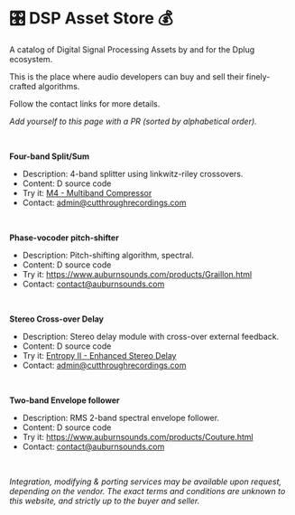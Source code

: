 # 🎛️ DSP Asset Store 💰

A catalog of Digital Signal Processing Assets by and for the Dplug ecosystem. 

This is the place where audio developers can buy and sell their finely-crafted algorithms.

Follow the contact links for more details.

_Add yourself to this page with a PR (sorted by alphabetical order)._

&nbsp;

**Four-band Split/Sum**
- Description: 4-band splitter using linkwitz-riley crossovers. 
- Content: D source code
- Try it: [M4 - Multiband Compressor](https://www.cutthroughrecordings.com/#/product/M4%20Multiband%20Compressor)
- Contact: admin@cutthroughrecordings.com

&nbsp;

**Phase-vocoder pitch-shifter**
- Description: Pitch-shifting algorithm, spectral.
- Content: D source code
- Try it: https://www.auburnsounds.com/products/Graillon.html
- Contact: contact@auburnsounds.com

&nbsp;

**Stereo Cross-over Delay**
- Description: Stereo delay module with cross-over external feedback.
- Content: D source code
- Try it: [Entropy II - Enhanced Stereo Delay](https://www.cutthroughrecordings.com/#/product/Entropy%20II%20-%20Enhanced%20Stereo%20Delay)
- Contact: admin@cutthroughrecordings.com

&nbsp;

**Two-band Envelope follower**
- Description: RMS 2-band spectral envelope follower.
- Content: D source code
- Try it: https://www.auburnsounds.com/products/Couture.html
- Contact: contact@auburnsounds.com

&nbsp;

_Integration, modifying & porting services may be available upon request, depending on the vendor._
_The exact terms and conditions are unknown to this website, and strictly up to the buyer and seller._
